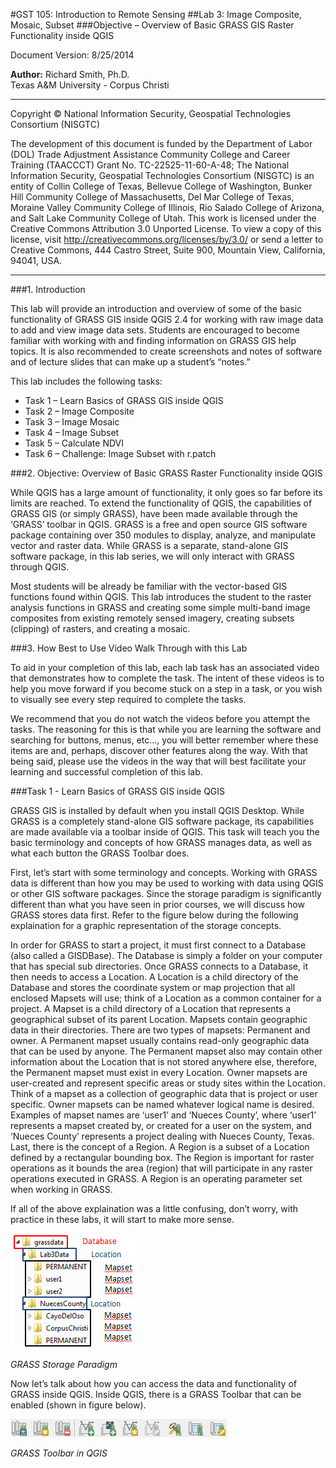 #GST 105: Introduction to Remote Sensing
##Lab 3:  Image Composite, Mosaic, Subset
###Objective – Overview of Basic GRASS GIS Raster Functionality inside QGIS 

Document Version: 8/25/2014

**Author:**
Richard Smith, Ph.D.  
Texas A&M University - Corpus Christi

---

Copyright © National Information Security, Geospatial Technologies Consortium (NISGTC)

The development of this document is funded by the Department of Labor (DOL) Trade Adjustment Assistance Community College and Career Training (TAACCCT) Grant No.  TC-22525-11-60-A-48; The National Information Security, Geospatial Technologies Consortium (NISGTC) is an entity of Collin College of Texas, Bellevue College of Washington, Bunker Hill Community College of Massachusetts, Del Mar College of Texas, Moraine Valley Community College of Illinois, Rio Salado College of Arizona, and Salt Lake Community College of Utah.  This work is licensed under the Creative Commons Attribution 3.0 Unported License.  To view a copy of this license, visit http://creativecommons.org/licenses/by/3.0/ or send a letter to Creative Commons, 444 Castro Street, Suite 900, Mountain View, California, 94041, USA.  

---

###1. Introduction

This lab will provide an introduction and overview of some of the basic functionality of GRASS GIS inside QGIS 2.4 for working with raw image data to add and view image data sets.  Students are encouraged to become familiar with working with and finding information on GRASS GIS help topics.  It is also recommended to create screenshots and notes of software and of lecture slides that can make up a student’s “notes.”

This lab includes the following tasks:

+ Task 1 – Learn Basics of GRASS GIS inside QGIS
+ Task 2 – Image Composite
+ Task 3 – Image Mosaic
+ Task 4 – Image Subset
+ Task 5 – Calculate NDVI
+ Task 6 – Challenge: Image Subset with r.patch

###2. Objective: Overview of Basic GRASS Raster Functionality inside QGIS

While QGIS has a large amount of functionality, it only goes so far before its limits are reached.  To extend the functionality of QGIS, the capabilities of GRASS GIS (or simply GRASS), have been made available through the ‘GRASS’ toolbar in QGIS.  GRASS is a free and open source GIS software package containing over 350 modules to display, analyze, and manipulate vector and raster data.  While GRASS is a separate, stand-alone GIS software package, in this lab series, we will only interact with GRASS through QGIS.  

Most students will be already be familiar with the vector-based GIS functions found within QGIS.  This lab introduces the student to the raster analysis functions in GRASS and creating some simple multi-band image composites from existing remotely sensed imagery, creating subsets (clipping) of rasters, and creating a mosaic.

###3. How Best to Use Video Walk Through with this Lab

To aid in your completion of this lab, each lab task has an associated video that demonstrates how to complete the task.  The intent of these videos is to help you move forward if you become stuck on a step in a task, or you wish to visually see every step required to complete the tasks.

We recommend that you do not watch the videos before you attempt the tasks.  The reasoning for this is that while you are learning the software and searching for buttons, menus, etc…, you will better remember where these items are and, perhaps, discover other features along the way.  With that being said, please use the videos in the way that will best facilitate your learning and successful completion of this lab.

###Task 1 - Learn Basics of GRASS GIS inside QGIS

GRASS GIS is installed by default when you install QGIS Desktop. While GRASS is a completely stand-alone GIS software package, its capabilities are made available via a toolbar inside of QGIS.  This task will teach you the basic terminology and concepts of how GRASS manages data, as well as what each button the GRASS Toolbar does.

First, let’s start with some terminology and concepts.  Working with GRASS data is different than how you may be used to working with data using QGIS or other GIS software packages.  Since the storage paradigm is significantly different than what you have seen in prior courses, we will discuss how GRASS stores data first.  Refer to the figure below during the following explaination for a graphic representation of the storage concepts.

In order for GRASS to start a project, it must first connect to a Database (also called a GISDBase).  The Database is simply a folder on your computer that has special sub directories.  Once GRASS connects to a Database, it then needs to access a Location.  A Location is a child directory of the Database and stores the coordinate system or map projection that all enclosed Mapsets will use; think of a Location as a common container for a project.  A Mapset is a child directory of a Location that represents a geographical subset of its parent Location.  Mapsets contain geographic data in their directories.  There are two types of mapsets: Permanent and owner.  A Permanent mapset usually contains read-only geographic data that can be used by anyone.  The Permanent mapset also may contain other information about the Location that is not stored anywhere else, therefore, the Permanent mapset must exist in every Location.  Owner mapsets are user-created and represent specific areas or study sites within the Location.  Think of a mapset as a collection of geographic data that is project or user specific.  Owner mapsets can be named whatever logical name is desired.  Examples of mapset names are ‘user1’ and ‘Nueces County’, where ‘user1’ represents a mapset created by, or created for a user on the system, and ‘Nueces County’ represents a project dealing with Nueces County, Texas. Last, there is the concept of a Region.  A Region is a subset of a Location defined by a rectangular bounding box.  The Region is important for raster operations as it bounds the area (region) that will participate in any raster operations executed in GRASS.  A Region is an operating parameter set when working in GRASS.

If all of the above explaination was a little confusing, don’t worry, with practice in these labs, it will start to make more sense.

![GRASS Storage Paradigm](figures/GRASS_Storage_Paradigm.jpg)

*GRASS Storage Paradigm*

Now let’s talk about how you can access the data and functionality of GRASS inside QGIS.  Inside QGIS, there is a GRASS Toolbar that can be enabled (shown in figure below).

![GRASS Toolbar in QGIS](figures/GRASS_Toolbar_in_QGIS.png)

*GRASS Toolbar in QGIS*

